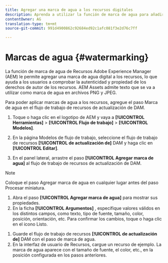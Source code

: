 ```yaml
---
title: Agregar una marca de agua a los recursos digitales
description: Aprenda a utilizar la función de marca de agua para añadir una marca de agua digital a los recursos.
contentOwner: AG
translation-type: tm+mt
source-git-commit: 991d4900862c92684ed92c1afc081f3e2d76c7ff

---
```



# Marcas de agua {#watermarking}

La función de marca de agua de Recursos Adobe Experience Manager (AEM) le permite agregar una marca de agua digital a los recursos, lo que ayuda a los usuarios a comprobar la autenticidad y propiedad de los derechos de autor de los recursos. AEM Assets admite texto que se va a utilizar como marca de agua en archivos PNG y JPEG.

Para poder aplicar marcas de agua a los recursos, agregue el paso Marca de agua en el flujo de trabajo de recursos de actualización de DAM.

1. Toque o haga clic en el logotipo de AEM y vaya a **[!UICONTROL Herramientas]** > **[!UICONTROL Flujo de trabajo]** > **[!UICONTROL Modelos]**.
1. En la página Modelos de flujo de trabajo, seleccione el flujo de trabajo de recursos **[!UICONTROL de actualización de]** DAM y haga clic en **[!UICONTROL Editar]**.

1. En el panel lateral, arrastre el paso **[!UICONTROL Agregar marca de agua]** al flujo de trabajo de recursos de actualización de DAM.

<!--  ![Darg add watermark step in the DAM update asset workflow](assets/add_watermark_step_aem_assets.png) -->

>[!NOTE]
>
>Coloque el paso Agregar marca de agua en cualquier lugar antes del paso Procesar miniatura.

1. Abra el paso **[!UICONTROL Agregar marca de agua]** para mostrar sus propiedades.
1. En la ficha **[!UICONTROL Argumentos]** , especifique valores válidos en los distintos campos, como texto, tipo de fuente, tamaño, color, posición, orientación, etc. Para confirmar los cambios, toque o haga clic en el icono Listo.

<!--   ![Provide the arguments in the add watermark step in Assets](assets/arguments_add_watermark_aem_assets.png) -->

1. Guarde el flujo de trabajo de recursos **[!UICONTROL de actualización de]** DAM con el paso de marca de agua.
1. En la interfaz de usuario de Recursos, cargue un recurso de ejemplo. La marca de agua aparece con el tamaño de fuente, el color, etc., en la posición configurada en los pasos anteriores.
